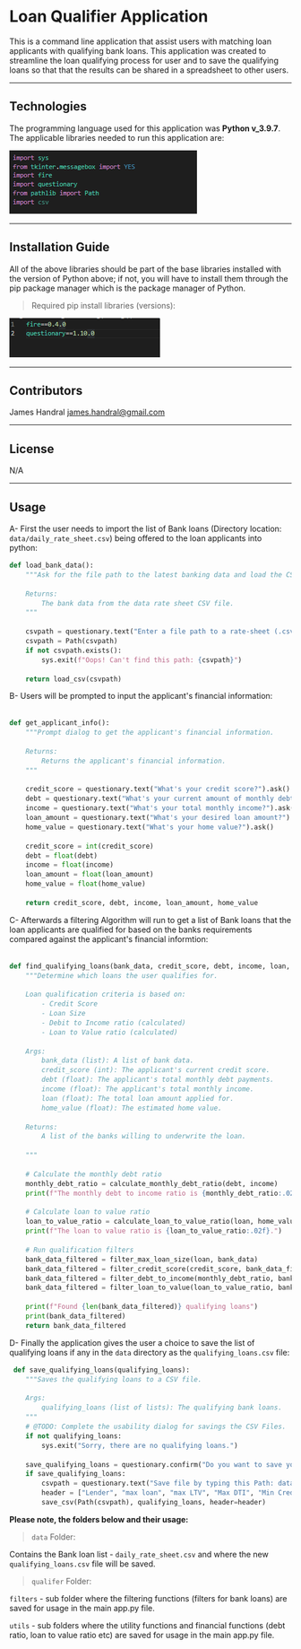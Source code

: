 # Loan Qualifier Application

This is a command line application that assist users with matching loan applicants with qualifying bank loans. This application was created to streamline the loan qualifying process for user and to save the qualifying loans so that that the results can be shared in a spreadsheet to other users.

---

## Technologies

The programming language used for this application was **Python v_3.9.7**.
The applicable libraries needed to run this application are:

![<Libraries>](./Images/Libraries%20snippit.png)

---

## Installation Guide

All of the above libraries should be part of the base libraries installed with the version of Python above; if not, you will have to install them through the pip package manager which is the package manager of Python.

>Required pip install libraries (versions):

![<PiP>](./Images/Required%20pip%20install%20Libraries.png)


---

## Contributors

James Handral
james.handral@gmail.com


---

## License


N/A

---
## Usage


A- First the user needs to import the list of Bank loans (Directory location: `data/daily_rate_sheet.csv`) being offered to the loan applicants into python:

```python
def load_bank_data():
    """Ask for the file path to the latest banking data and load the CSV file.

    Returns:
        The bank data from the data rate sheet CSV file.
    """

    csvpath = questionary.text("Enter a file path to a rate-sheet (.csv):").ask()
    csvpath = Path(csvpath)
    if not csvpath.exists():
        sys.exit(f"Oops! Can't find this path: {csvpath}")

    return load_csv(csvpath)
 ```   



B- Users will be prompted to input the applicant's financial information:

```python

def get_applicant_info():
    """Prompt dialog to get the applicant's financial information.

    Returns:
        Returns the applicant's financial information.
    """

    credit_score = questionary.text("What's your credit score?").ask()
    debt = questionary.text("What's your current amount of monthly debt?").ask()
    income = questionary.text("What's your total monthly income?").ask()
    loan_amount = questionary.text("What's your desired loan amount?").ask()
    home_value = questionary.text("What's your home value?").ask()

    credit_score = int(credit_score)
    debt = float(debt)
    income = float(income)
    loan_amount = float(loan_amount)
    home_value = float(home_value)

    return credit_score, debt, income, loan_amount, home_value
```

C- Afterwards a filtering Algorithm will run to get a list of Bank loans that the loan applicants are qualified for based on the banks requirements compared against the applicant's financial informtion:

```python

def find_qualifying_loans(bank_data, credit_score, debt, income, loan, home_value):
    """Determine which loans the user qualifies for.

    Loan qualification criteria is based on:
        - Credit Score
        - Loan Size
        - Debit to Income ratio (calculated)
        - Loan to Value ratio (calculated)

    Args:
        bank_data (list): A list of bank data.
        credit_score (int): The applicant's current credit score.
        debt (float): The applicant's total monthly debt payments.
        income (float): The applicant's total monthly income.
        loan (float): The total loan amount applied for.
        home_value (float): The estimated home value.

    Returns:
        A list of the banks willing to underwrite the loan.

    """

    # Calculate the monthly debt ratio
    monthly_debt_ratio = calculate_monthly_debt_ratio(debt, income)
    print(f"The monthly debt to income ratio is {monthly_debt_ratio:.02f}")

    # Calculate loan to value ratio
    loan_to_value_ratio = calculate_loan_to_value_ratio(loan, home_value)
    print(f"The loan to value ratio is {loan_to_value_ratio:.02f}.")

    # Run qualification filters
    bank_data_filtered = filter_max_loan_size(loan, bank_data)
    bank_data_filtered = filter_credit_score(credit_score, bank_data_filtered)
    bank_data_filtered = filter_debt_to_income(monthly_debt_ratio, bank_data_filtered)
    bank_data_filtered = filter_loan_to_value(loan_to_value_ratio, bank_data_filtered)

    print(f"Found {len(bank_data_filtered)} qualifying loans")
    print(bank_data_filtered)
    return bank_data_filtered
 ```  

 D- Finally the application gives the user a choice to save the list of qualifying loans if any in the `data` directory as the `qualifying_loans.csv` file:


```python
 def save_qualifying_loans(qualifying_loans):
    """Saves the qualifying loans to a CSV file.

    Args:
        qualifying_loans (list of lists): The qualifying bank loans.
    """
    # @TODO: Complete the usability dialog for savings the CSV Files.
    if not qualifying_loans:
        sys.exit("Sorry, there are no qualifying loans.")

    save_qualifying_loans = questionary.confirm("Do you want to save you qualifying loan list?").ask()
    if save_qualifying_loans:
        csvpath = questionary.text("Save file by typing this Path: data/qualifying_loans.csv").ask()
        header = ["Lender", "max loan", "max LTV", "Max DTI", "Min Credit", "Interest Rate"]
        save_csv(Path(csvpath), qualifying_loans, header=header)
```



**Please note, the folders below and their usage:**

 > `data` Folder:
   
Contains the Bank loan list - `daily_rate_sheet.csv` and where the new `qualifying_loans.csv` file will be saved.

>`qualifer` Folder:

`filters` - sub folder where the filtering functions (filters for bank loans) are saved for usage in the main app.py file.

`utils` - sub folders where the utility functions and financial functions (debt ratio, loan to value ratio etc) are saved for usage in the main app.py file.






